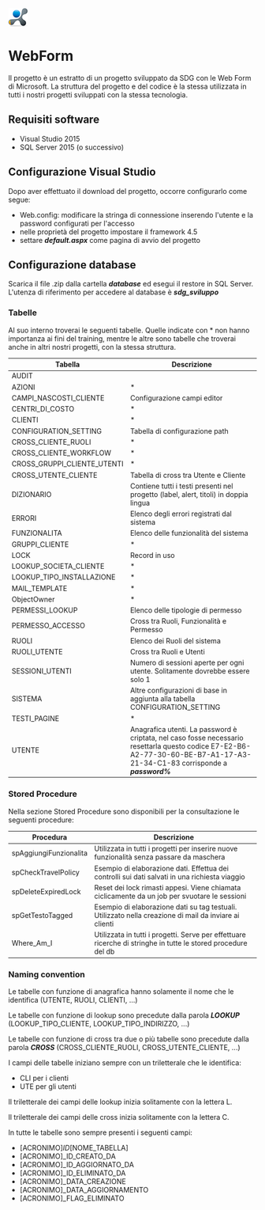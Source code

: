 ![logo SDG](logoSDG.jpg) 
# WebForm

Il progetto è un estratto di un progetto sviluppato da SDG con le Web Form di Microsoft.
La struttura del progetto e del codice è la stessa utilizzata in tutti i nostri progetti sviluppati con la stessa tecnologia.

## Requisiti software

- Visual Studio 2015
- SQL Server 2015 (o successivo)

## Configurazione Visual Studio
Dopo aver effettuato il download del progetto, occorre configurarlo come segue:
- Web.config: modificare la stringa di connessione inserendo l'utente e la password configurati per l'accesso
- nelle proprietà del progetto impostare il framework 4.5
- settare ___default.aspx___ come pagina di avvio del progetto

## Configurazione database

Scarica il file .zip dalla cartella ***database*** ed esegui il restore in SQL Server.
L'utenza di riferimento per accedere al database è ***sdg_sviluppo***

### Tabelle ###

Al suo interno troverai le seguenti tabelle. Quelle indicate con * non hanno importanza ai fini del training, mentre le altre sono tabelle che troverai anche in altri nostri progetti, con la stessa struttura.

**Tabella**|**Descrizione**
-----|-----
AUDIT| 
AZIONI|*
CAMPI\_NASCOSTI\_CLIENTE|Configurazione campi editor
CENTRI\_DI\_COSTO|*
CLIENTI|*
CONFIGURATION\_SETTING|Tabella di configurazione path
CROSS\_CLIENTE\_RUOLI|*
CROSS\_CLIENTE\_WORKFLOW|*
CROSS\_GRUPPI\_CLIENTE\_UTENTI|*
CROSS\_UTENTE\_CLIENTE|Tabella di cross tra Utente e Cliente
DIZIONARIO|Contiene tutti i testi presenti nel progetto (label, alert, titoli) in doppia lingua
ERRORI|Elenco degli errori registrati dal sistema
FUNZIONALITA|Elenco delle funzionalità del sistema
GRUPPI\_CLIENTE|*
LOCK|Record in uso
LOOKUP\_SOCIETA\_CLIENTE|*
LOOKUP\_TIPO\_INSTALLAZIONE|*
MAIL\_TEMPLATE|*
ObjectOwner|*
PERMESSI\_LOOKUP|Elenco delle tipologie di permesso
PERMESSO\_ACCESSO|Cross tra Ruoli, Funzionalità e Permesso
RUOLI|Elenco dei Ruoli del sistema
RUOLI\_UTENTE|Cross tra Ruoli e Utenti
SESSIONI\_UTENTI|Numero di sessioni aperte per ogni utente. Solitamente dovrebbe essere solo 1
SISTEMA|Altre configurazioni di base in aggiunta alla tabella CONFIGURATION\_SETTING
TESTI\_PAGINE|*
UTENTE|Anagrafica utenti. La password è criptata, nel caso fosse necessario resettarla questo codice E7-E2-B6-A2-77-30-60-BE-B7-A1-17-A3-21-34-C1-83 corrisponde a ***password%***


### Stored Procedure ###

Nella sezione Stored Procedure sono disponibili per la consultazione le seguenti procedure:

**Procedura**|**Descrizione**
-----|-----
spAggiungiFunzionalita|Utilizzata in tutti i progetti per inserire nuove funzionalità senza passare da maschera
spCheckTravelPolicy|Esempio di elaborazione dati. Effettua dei controlli sui dati salvati in una richiesta viaggio
spDeleteExpiredLock|Reset dei lock rimasti appesi. Viene chiamata ciclicamente da un job per svuotare le sessioni
spGetTestoTagged|Esempio di elaborazione dati su tag testuali. Utilizzato nella creazione di mail da inviare ai clienti
Where_Am_I|Utilizzata in tutti i progetti. Serve per effettuare ricerche di stringhe in tutte le stored procedure del db

### Naming convention ###

Le tabelle con funzione di anagrafica hanno solamente il nome che le identifica (UTENTE, RUOLI, CLIENTI, ...)

Le tabelle con funzione di lookup sono precedute dalla parola ***LOOKUP*** (LOOKUP_TIPO_CLIENTE, LOOKUP_TIPO_INDIRIZZO, ...)

Le tabelle con funzione di cross tra due o più tabelle sono precedute dalla parola ***CROSS*** (CROSS_CLIENTE_RUOLI, CROSS_UTENTE_CLIENTE, ...)

I campi delle tabelle iniziano sempre con un triletterale che le identifica:
- CLI per i clienti
- UTE per gli utenti

Il triletterale dei campi delle lookup inizia solitamente con la lettera L.

Il triletterale dei campi delle cross inizia solitamente con la lettera C.

In tutte le tabelle sono sempre presenti i seguenti campi:
- [ACRONIMO]_ID_[NOME_TABELLA]
- [ACRONIMO]_ID_CREATO_DA
- [ACRONIMO]_ID_AGGIORNATO_DA
- [ACRONIMO]_ID_ELIMINATO_DA
- [ACRONIMO]_DATA_CREAZIONE
- [ACRONIMO]_DATA_AGGIORNAMENTO
- [ACRONIMO]_FLAG_ELIMINATO
